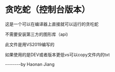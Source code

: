 # 贪吃蛇（控制台版本）
这是一个可以在编译器上直接就可以运行的贪吃蛇

不需要安装第三方的图形库（api)

此文件是用VS2019编写的

如果使用的是DEV或者版本更低vs可以copy文件内的txt

--------by Haonan Jiang
